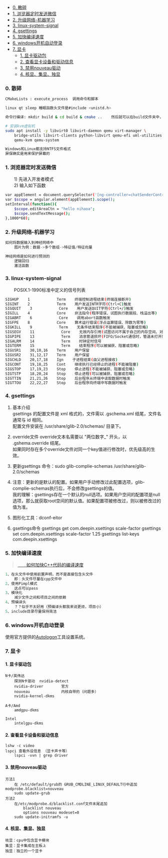 - [0. 散碎](#0-散碎)
- [1. 浏览器定时发送微信](#1-浏览器定时发送微信)
- [2. 升级网络-机器学习](#2-升级网络-机器学习)
- [3. linux-system-signal](#3-linux-system-signal)
- [4. gsettings](#4-gsettings)
- [5. 加快编译速度](#5-加快编译速度)
- [6. windows开机自动登录](#6-windows开机自动登录)
- [7. 显卡](#7-显卡)
  - [1. 显卡驱动包](#1-显卡驱动包)
  - [2. 查看显卡设备和驱动信息](#2-查看显卡设备和驱动信息)
  - [3. 禁用nouveau驱动](#3-禁用nouveau驱动)
  - [4. 核显、集显、独显](#4-核显集显独显)

### 0. 散碎

```bash
CMakeLists : execute_process  调用命令和脚本

linux qt sleep 睡眠函数头文件是#include <unistd.h>

命令行编译: mkdir build & cd build & cmake ..    然后就可以在build文件夹中，直接make

# 安装kvm虚拟机
sudo apt install -y libvirt0 libvirt-daemon qemu virt-manager \
    bridge-utils libvirt-clients python-libvirt qemu-efi uml-utilities virtinst \
    qemu-kvm qemu-system

Windows和Linux都支持NTFS文件格式
屏保确实是用来保护屏幕的
```

### 1. 浏览器定时发送微信

&emsp;&emsp;1) 先进入开发者模式  
&emsp;&emsp;2) 输入如下函数

```bash
var appElement = document.querySelector('[ng-controller=chatSenderController]');
var $scope = angular.element(appElement).scope();
setInterval(function(){
    $scope.editAreaCtn = "hello nihaoa";
    $scope.sendTextMessage();
},1000*60);
```

### 2. 升级网络-机器学习

```cpp
如何将数据输入到神经网络中
    图片为例：数据->多个数组->特征值/特征向量

神经网络是如何进行预测的
    逻辑回归
    激活函数
```

### 3. linux-system-signal

&emsp;&emsp;POSIX.1-1990标准中定义的信号列表

```bash
SIGHUP    1            Term    终端控制进程结束(终端连接断开)
SIGINT    2            Term    用户发送INTR字符(Ctrl+C)触发
SIGQUIT    3            Core    用户发送QUIT字符(Ctrl+/)触发
SIGILL    4            Core    非法指令(程序错误、试图执行数据段、栈溢出等)
SIGABRT    6            Core    调用abort函数触发
SIGFPE    8            Core    算术运行错误(浮点运算错误、除数为零等)
SIGKILL    9            Term    无条件结束程序(不能被捕获、阻塞或忽略)
SIGSEGV    11            Core    无效内存引用(试图访问不属于自己的内存空间、对只读内存空间进行写操作)
SIGPIPE    13            Term    消息管道损坏(FIFO/Socket通信时，管道未打开而进行写操作)
SIGALRM    14            Term    时钟定时信号
SIGTERM    15            Term    结束程序(可以被捕获、阻塞或忽略)
SIGUSR1    30,10,16    Term    用户保留
SIGUSR2    31,12,17    Term    用户保留
SIGCHLD    20,17,18    Ign    子进程结束(由父进程接收)
SIGCONT    19,18,25    Cont    继续执行已经停止的进程(不能被阻塞)
SIGSTOP    17,19,23    Stop    停止进程(不能被捕获、阻塞或忽略)
SIGTSTP    18,20,24    Stop    停止进程(可以被捕获、阻塞或忽略)
SIGTTIN    21,21,26    Stop    后台程序从终端中读取数据时触发
SIGTTOU    22,22,27    Stop    后台程序向终端中写数据时触发
```

### 4. gsettings

1. 基本介绍    
    gsettings 的配置文件是 xml 格式的，文件需以 .gschema.xml 结尾，文件名通常与 id 相同。  
    配置文件安装在 /usr/share/glib-2.0/schemas/ 目录下。

1. override文件
    override文本名需要以 "两位数字_" 开头，以 .gshema.override 结尾。  
    如果同时存在多个override文件对同一个key值进行修改时，优先级高的生效。

2. 更新gsettings
    命令：sudo glib-complie-schemas /usr/share/glib-2.0/schemas

3. 注意：更新的是默认的配置。如果用户手动修改过此配置选项，glib-complie-schemas执行后，不会修改gsettings的值。  
    我的理解：gsettings存在一个默认的null选项。如果用户空间的配置项是null选项，那么就获取root空间的默认值。如果配置项被修改过，则以被修改过的值为准。

4. 图形化工具：dconf-eitor
5. gsettings命令
    gsettings get com.deepin.xsettings scale-factor
    gsettings set com.deepin.xsettings scale-factor 1.25
    gsettings list-keys com.deepin.xsettings 
    
    
### 5. 加快编译速度

> [&emsp;&emsp;如何加快C++代码的编译速度](https://zhuanlan.zhihu.com/p/29346995)  

```cpp
1、在头文件中使用前置声明，而不是直接包含头文件
    即：头文件尽量在cpp文件中
2、使用Pimpl模式
    这点可以pass
3、模块化
    减少文件之间和项目之间的依赖
4、预编译头
    ？？似乎不太好用（预编译头都我来说更烦，项目小）
5、include目录尽量保持简洁
```

### 6. windows开机自动登录

  使用官方提供的[Autologon](https://learn.microsoft.com/en-us/sysinternals/downloads/autologon)工具设置系统。


### 7. 显卡

#### 1. 显卡驱动包
    N卡/英伟达
        探测N卡驱动  nvidia-detect
        nvidia-driver        官方
        nouveau              内核自带的（问题多）
        nvidia-kernel-dkms

    A卡/Amd
        amdgpu-dkms

    Intel
        intelgpu-dkms


#### 2. 查看显卡设备和驱动信息
    lshw -c video
    lspci 查看外设信息 （显卡声卡等）
        lspci -vvn | grep driver


#### 3. 禁用nouveau驱动
    方法1
        在 /etc/default/grub的 GRUB_CMDLINE_LINUX_DEFAULT行中追加 modprobe.blacklist=nouveau
        sudo update-grub
    方法2
        在/etc/modprobe.d/blacklist.conf文件末尾追加
            blacklist nouveau
            options nouveau modeset=0
        sudo update-initramfs -u

#### 4. 核显、集显、独显
    核显：cpu中包含显卡模块
    集显：显卡集成在主板上
    独显：独立的一个显卡

